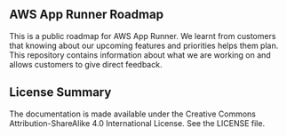 ## AWS App Runner Roadmap

This is a public roadmap for AWS App Runner. We learnt from customers that knowing about our upcoming features and priorities helps them plan. This repository contains information about what we are working on and allows customers to give direct feedback.




## License Summary

The documentation is made available under the Creative Commons Attribution-ShareAlike 4.0 International License. See the LICENSE file.

